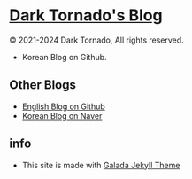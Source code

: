 # [Dark Tornado's Blog](https://darktornado.github.io/blog/)

© 2021-2024 Dark Tornado, All rights reserved.

* Korean Blog on Github.

## Other Blogs

* [English Blog on Github](https://darktornado.github.io/)
* [Korean Blog on Naver](https://blog.naver.com/dt3141592)

## info
* This site is made with [Galada Jekyll Theme](https://github.com/artemsheludko/galada)
